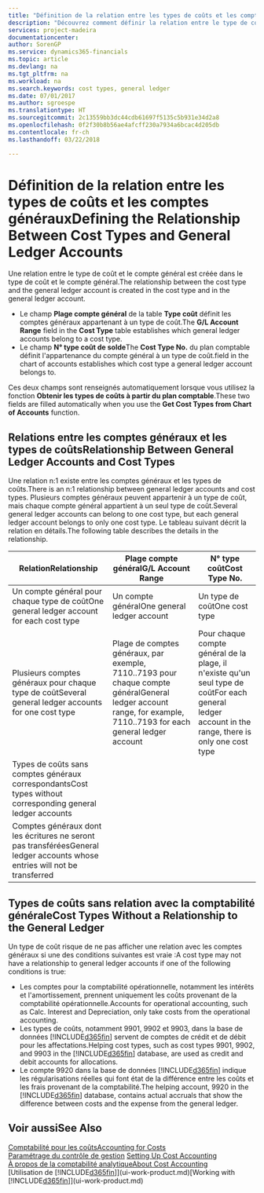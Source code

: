 ```yaml
---
title: "Définition de la relation entre les types de coûts et les comptes généraux | Microsoft Docs"
description: "Découvrez comment définir la relation entre le type de coût et le compte général."
services: project-madeira
documentationcenter: 
author: SorenGP
ms.service: dynamics365-financials
ms.topic: article
ms.devlang: na
ms.tgt_pltfrm: na
ms.workload: na
ms.search.keywords: cost types, general ledger
ms.date: 07/01/2017
ms.author: sgroespe
ms.translationtype: HT
ms.sourcegitcommit: 2c13559bb3dc44cdb61697f5135c5b931e34d2a8
ms.openlocfilehash: 0f2f30b8b56ae4afcff230a7934a6bcac4d205db
ms.contentlocale: fr-ch
ms.lasthandoff: 03/22/2018

---
```

# <a name="defining-the-relationship-between-cost-types-and-general-ledger-accounts"></a><span data-ttu-id="d1fc2-103">Définition de la relation entre les types de coûts et les comptes généraux</span><span class="sxs-lookup"><span data-stu-id="d1fc2-103">Defining the Relationship Between Cost Types and General Ledger Accounts</span></span>
<span data-ttu-id="d1fc2-104">Une relation entre le type de coût et le compte général est créée dans le type de coût et le compte général.</span><span class="sxs-lookup"><span data-stu-id="d1fc2-104">The relationship between the cost type and the general ledger account is created in the cost type and in the general ledger account.</span></span>  

* <span data-ttu-id="d1fc2-105">Le champ **Plage compte général** de la table **Type coût** définit les comptes généraux appartenant à un type de coût.</span><span class="sxs-lookup"><span data-stu-id="d1fc2-105">The **G/L Account Range** field in the **Cost Type** table establishes which general ledger accounts belong to a cost type.</span></span>  
* <span data-ttu-id="d1fc2-106">Le champ **N° type coût de solde**</span><span class="sxs-lookup"><span data-stu-id="d1fc2-106">The **Cost Type No.**</span></span> <span data-ttu-id="d1fc2-107">du plan comptable définit l'appartenance du compte général à un type de coût.</span><span class="sxs-lookup"><span data-stu-id="d1fc2-107">field in the chart of accounts establishes which cost type a general ledger account belongs to.</span></span>  

<span data-ttu-id="d1fc2-108">Ces deux champs sont renseignés automatiquement lorsque vous utilisez la fonction **Obtenir les types de coûts à partir du plan comptable**.</span><span class="sxs-lookup"><span data-stu-id="d1fc2-108">These two fields are filled automatically when you use the **Get Cost Types from Chart of Accounts** function.</span></span>  

## <a name="relationship-between-general-ledger-accounts-and-cost-types"></a><span data-ttu-id="d1fc2-109">Relations entre les comptes généraux et les types de coûts</span><span class="sxs-lookup"><span data-stu-id="d1fc2-109">Relationship Between General Ledger Accounts and Cost Types</span></span>  
<span data-ttu-id="d1fc2-110">Une relation n:1 existe entre les comptes généraux et les types de coûts.</span><span class="sxs-lookup"><span data-stu-id="d1fc2-110">There is an n:1 relationship between general ledger accounts and cost types.</span></span> <span data-ttu-id="d1fc2-111">Plusieurs comptes généraux peuvent appartenir à un type de coût, mais chaque compte général appartient à un seul type de coût.</span><span class="sxs-lookup"><span data-stu-id="d1fc2-111">Several general ledger accounts can belong to one cost type, but each general ledger account belongs to only one cost type.</span></span> <span data-ttu-id="d1fc2-112">Le tableau suivant décrit la relation en détails.</span><span class="sxs-lookup"><span data-stu-id="d1fc2-112">The following table describes the details in the relationship.</span></span>  

|<span data-ttu-id="d1fc2-113">Relation</span><span class="sxs-lookup"><span data-stu-id="d1fc2-113">Relationship</span></span>|<span data-ttu-id="d1fc2-114">**Plage compte général**</span><span class="sxs-lookup"><span data-stu-id="d1fc2-114">**G/L Account Range**</span></span>|<span data-ttu-id="d1fc2-115">**N° type coût**</span><span class="sxs-lookup"><span data-stu-id="d1fc2-115">**Cost Type No.**</span></span>|  
|------------------|------------------------------------------------|-------------------------------------------|  
|<span data-ttu-id="d1fc2-116">Un compte général pour chaque type de coût</span><span class="sxs-lookup"><span data-stu-id="d1fc2-116">One general ledger account for each cost type</span></span>|<span data-ttu-id="d1fc2-117">Un compte général</span><span class="sxs-lookup"><span data-stu-id="d1fc2-117">One general ledger account</span></span>|<span data-ttu-id="d1fc2-118">Un type de coût</span><span class="sxs-lookup"><span data-stu-id="d1fc2-118">One cost type</span></span>|  
|<span data-ttu-id="d1fc2-119">Plusieurs comptes généraux pour chaque type de coût</span><span class="sxs-lookup"><span data-stu-id="d1fc2-119">Several general ledger accounts for one cost type</span></span>|<span data-ttu-id="d1fc2-120">Plage de comptes généraux, par exemple, 7110..7193 pour chaque compte général</span><span class="sxs-lookup"><span data-stu-id="d1fc2-120">General ledger account range, for example, 7110..7193 for each general ledger account</span></span>|<span data-ttu-id="d1fc2-121">Pour chaque compte général de la plage, il n'existe qu'un seul type de coût</span><span class="sxs-lookup"><span data-stu-id="d1fc2-121">For each general ledger account in the range, there is only one cost type</span></span>|  
|<span data-ttu-id="d1fc2-122">Types de coûts sans comptes généraux correspondants</span><span class="sxs-lookup"><span data-stu-id="d1fc2-122">Cost types without corresponding general ledger accounts</span></span>|<Empty>||  
|<span data-ttu-id="d1fc2-123">Comptes généraux dont les écritures ne seront pas transférées</span><span class="sxs-lookup"><span data-stu-id="d1fc2-123">General ledger accounts whose entries will not be transferred</span></span>||<Empty>|  

## <a name="cost-types-without-a-relationship-to-the-general-ledger"></a><span data-ttu-id="d1fc2-124">Types de coûts sans relation avec la comptabilité générale</span><span class="sxs-lookup"><span data-stu-id="d1fc2-124">Cost Types Without a Relationship to the General Ledger</span></span>  
<span data-ttu-id="d1fc2-125">Un type de coût risque de ne pas afficher une relation avec les comptes généraux si une des conditions suivantes est vraie :</span><span class="sxs-lookup"><span data-stu-id="d1fc2-125">A cost type may not have a relationship to general ledger accounts if one of the following conditions is true:</span></span>  

* <span data-ttu-id="d1fc2-126">Les comptes pour la comptabilité opérationnelle, notamment les intérêts et l'amortissement, prennent uniquement les coûts provenant de la comptabilité opérationnelle.</span><span class="sxs-lookup"><span data-stu-id="d1fc2-126">Accounts for operational accounting, such as Calc. Interest and Depreciation, only take costs from the operational accounting.</span></span>  
* <span data-ttu-id="d1fc2-127">Les types de coûts, notamment 9901, 9902 et 9903, dans la base de données [!INCLUDE[d365fin](includes/d365fin_md.md)] servent de comptes de crédit et de débit pour les affectations.</span><span class="sxs-lookup"><span data-stu-id="d1fc2-127">Helping cost types, such as cost types 9901, 9902, and 9903 in the [!INCLUDE[d365fin](includes/d365fin_md.md)] database, are used as credit and debit accounts for allocations.</span></span>  
* <span data-ttu-id="d1fc2-128">Le compte 9920 dans la base de données [!INCLUDE[d365fin](includes/d365fin_md.md)] indique les régularisations réelles qui font état de la différence entre les coûts et les frais provenant de la comptabilité.</span><span class="sxs-lookup"><span data-stu-id="d1fc2-128">The helping account, 9920 in the [!INCLUDE[d365fin](includes/d365fin_md.md)] database, contains actual accruals that show the difference between costs and the expense from the general ledger.</span></span>  

## <a name="see-also"></a><span data-ttu-id="d1fc2-129">Voir aussi</span><span class="sxs-lookup"><span data-stu-id="d1fc2-129">See Also</span></span>  
[<span data-ttu-id="d1fc2-130">Comptabilité pour les coûts</span><span class="sxs-lookup"><span data-stu-id="d1fc2-130">Accounting for Costs</span></span>](finance-manage-cost-accounting.md)  
<span data-ttu-id="d1fc2-131">[Paramétrage du contrôle de gestion](finance-set-up-cost-accounting.md) </span><span class="sxs-lookup"><span data-stu-id="d1fc2-131">[Setting Up Cost Accounting](finance-set-up-cost-accounting.md) </span></span>  
[<span data-ttu-id="d1fc2-132">À propos de la comptabilité analytique</span><span class="sxs-lookup"><span data-stu-id="d1fc2-132">About Cost Accounting</span></span>](finance-about-cost-accounting.md)  
<span data-ttu-id="d1fc2-133">[Utilisation de [!INCLUDE[d365fin](includes/d365fin_md.md)]](ui-work-product.md)</span><span class="sxs-lookup"><span data-stu-id="d1fc2-133">[Working with [!INCLUDE[d365fin](includes/d365fin_md.md)]](ui-work-product.md)</span></span>

